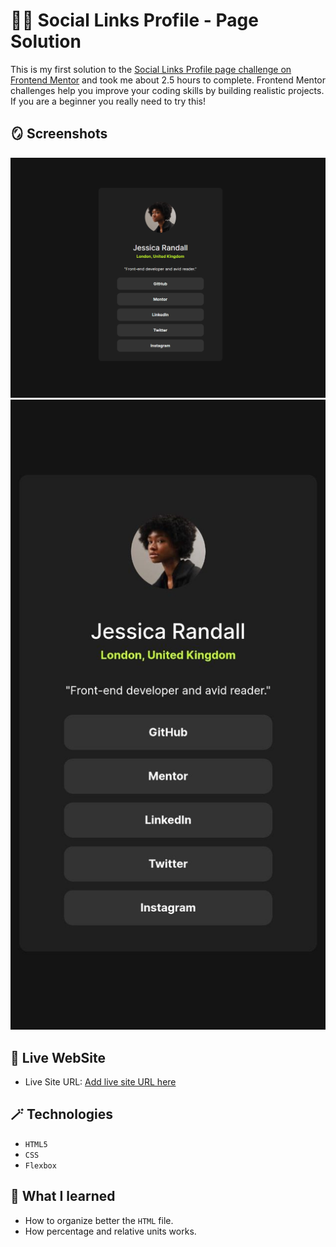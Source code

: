 # 😶‍🌫️ Social Links Profile - Page Solution

This is my first solution to the [Social Links Profile page challenge on Frontend Mentor](https://www.frontendmentor.io/challenges/recipe-page-KiTsR8QQKm) and took me about 2.5 hours to complete. Frontend Mentor challenges help you improve your coding skills by building realistic projects. If you are a beginner you really need to try this!

## 🪞 Screenshots

![](design/solution-desktop-design.png)
![](design/solution-mobile-design.jpg)

## 🎥 Live WebSite

- Live Site URL: [Add live site URL here](https://alexandru-ghergu.github.io/social-links-profile-main/)

## 🪄 Technologies

- `HTML5`
- `CSS`
- `Flexbox`

## 🎢 What I learned

- How to organize better the `HTML` file.
- How percentage and relative units works.
